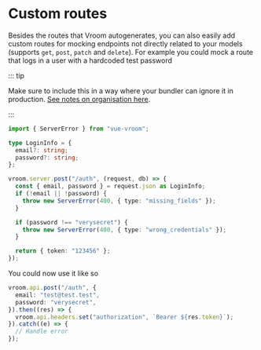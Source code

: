 # Custom routes

Besides the routes that Vroom autogenerates, you can also easily add custom
routes for mocking endpoints not directly related to your models (supports
`get`, `post`, `patch` and `delete`). For example you could mock a route that
logs in a user with a hardcoded test password

::: tip

Make sure to include this in a way where your bundler can ignore it in
production. [See notes on organisation here](/guide/intro/organization).

:::

```typescript
import { ServerError } from "vue-vroom";

type LoginInfo = {
  email?: string;
  password?: string;
};

vroom.server.post("/auth", (request, db) => {
  const { email, password } = request.json as LoginInfo;
  if (!email || !password) {
    throw new ServerError(400, { type: "missing_fields" });
  }

  if (password !== "verysecret") {
    throw new ServerError(400, { type: "wrong_credentials" });
  }

  return { token: "123456" };
});
```

You could now use it like so

```typescript
vroom.api.post("/auth", {
  email: "test@test.test",
  password: "verysecret",
}).then((res) => {
  vroom.api.headers.set("authorization", `Bearer ${res.token}`);
}).catch((e) => {
  // Handle error
});
```
